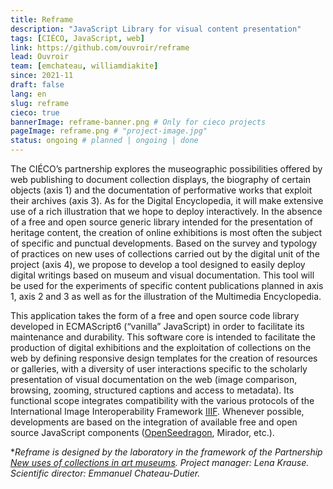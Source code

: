 ```yaml
---
title: Reframe
description: "JavaScript Library for visual content presentation"
tags: [CIÉCO, JavaScript, web]
link: https://github.com/ouvroir/reframe
lead: Ouvroir
team: [emchateau, williamdiakite]
since: 2021-11
draft: false
lang: en
slug: reframe
cieco: true
bannerImage: reframe-banner.png # Only for cieco projects
pageImage: reframe.png # "project-image.jpg" 
status: ongoing # planned | ongoing | done
---
```


The CIÉCO’s partnership explores the museographic possibilities offered by web publishing to document collection displays, the biography of certain objects (axis 1) and the documentation of performative works that exploit their archives (axis 3). As for the Digital Encyclopedia, it will make extensive use of a rich illustration that we hope to deploy interactively. In the absence of a free and open source generic library intended for the presentation of heritage content, the creation of online exhibitions is most often the subject of specific and punctual developments. Based on the survey and typology of practices on new uses of collections carried out by the digital unit of the project (axis 4), we propose to develop a tool designed to easily deploy digital writings based on museum and visual documentation. This tool will be used for the experiments of specific content publications planned in axis 1, axis 2 and 3 as well as for the illustration of the Multimedia Encyclopedia.

This application takes the form of a free and open source code library developed in ECMAScript6 (“vanilla” JavaScript) in order to facilitate its maintenance and durability. This software core is intended to facilitate the production of digital exhibitions and the exploitation of collections on the web by defining responsive design templates for the creation of resources or galleries, with a diversity of user interactions specific to the scholarly presentation of visual documentation on the web (image comparison, browsing, zooming, structured captions and access to metadata). Its functional scope integrates compatibility with the various protocols of the International Image Interoperability Framework [IIIF](https://iiif.io). Whenever possible, developments are based on the integration of available free and open source JavaScript components ([OpenSeedragon](https://openseadragon.github.io), Mirador, etc.).

**Reframe is designed by the laboratory in the framework of the Partnership [New uses of collections in art museums](https://www.cieco.co/). Project manager: Lena Krause. Scientific director: Emmanuel Chateau-Dutier.*
